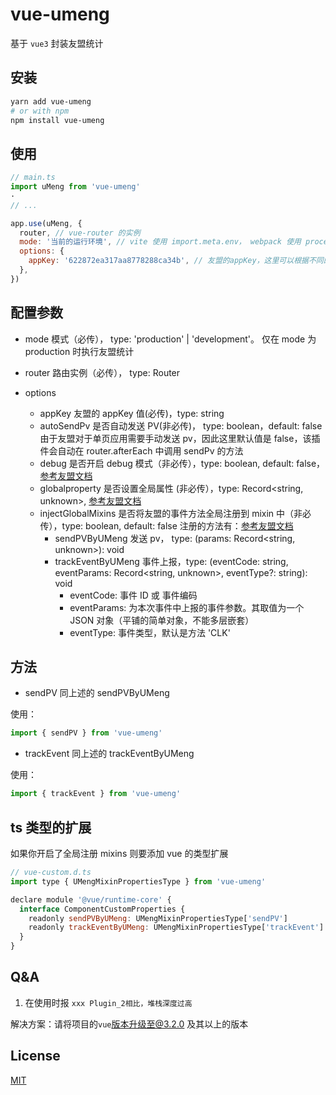 # vue-umeng

基于 `vue3` 封装友盟统计

## 安装

```bash
yarn add vue-umeng
# or with npm
npm install vue-umeng
```

## 使用

```js
// main.ts
import uMeng from 'vue-umeng'
·
// ...

app.use(uMeng, {
  router, // vue-router 的实例
  mode: '当前的运行环境', // vite 使用 import.meta.env， webpack 使用 process.env.NODE_ENV 判断生产和测试环境，仅有 mode === 'production' 才会执行友盟的统计
  options: {
    appKey: '622872ea317aa8778288ca34b', // 友盟的appKey，这里可以根据不同的环境传入不同的 appKey
  },
})
```

## 配置参数

- mode 模式（必传）， type: 'production' | 'development'。
  仅在 mode 为 production 时执行友盟统计

- router 路由实例（必传）， type: Router
- options
  - appKey 友盟的 appKey 值(必传)，type: string
  - autoSendPv 是否自动发送 PV(非必传)， type: boolean，default: false
    由于友盟对于单页应用需要手动发送 pv，因此这里默认值是 false，该插件会自动在 router.afterEach 中调用 sendPv 的方法
  - debug 是否开启 debug 模式（非必传），type: boolean, default: false， [参考友盟文档](https://developer.umeng.com/docs/147615/detail/290919)
  - globalproperty 是否设置全局属性 (非必传），type: Record<string, unknown>, [参考友盟文档](https://developer.umeng.com/docs/147615/detail/290919)
  - injectGlobalMixins 是否将友盟的事件方法全局注册到 mixin 中（非必传），type: boolean, default: false
    注册的方法有：[参考友盟文档](https://developer.umeng.com/docs/147615/detail/290919)
    - sendPVByUMeng 发送 pv， type: (params: Record<string, unknown>): void
    - trackEventByUMeng 事件上报，type: (eventCode: string, eventParams: Record<string, unknown>, eventType?: string): void
      - eventCode: 事件 ID 或 事件编码
      - eventParams: 为本次事件中上报的事件参数。其取值为一个 JSON 对象（平铺的简单对象，不能多层嵌套）
      - eventType: 事件类型，默认是方法 'CLK'

## 方法

- sendPV 同上述的 sendPVByUMeng

使用：

```js
import { sendPV } from 'vue-umeng'
```

- trackEvent 同上述的 trackEventByUMeng

使用：

```js
import { trackEvent } from 'vue-umeng'
```

## ts 类型的扩展

如果你开启了全局注册 mixins 则要添加 vue 的类型扩展

```js
// vue-custom.d.ts
import type { UMengMixinPropertiesType } from 'vue-umeng'

declare module '@vue/runtime-core' {
  interface ComponentCustomProperties {
    readonly sendPVByUMeng: UMengMixinPropertiesType['sendPV']
    readonly trackEventByUMeng: UMengMixinPropertiesType['trackEvent']
  }
}
```

## Q&A

1. 在使用时报 `xxx Plugin_2相比，堆栈深度过高`

解决方案：请将项目的`vue`版本升级至@3.2.0 及其以上的版本

## License

[MIT](http://opensource.org/licenses/MIT)
